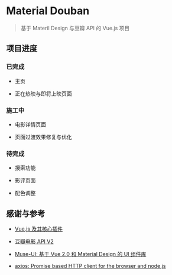 # Material Douban

> 基于 Materil Design 与豆瓣 API 的 Vue.js 项目

## 项目进度

### 已完成

- 主页

- 正在热映与即将上映页面

### 施工中

- 电影详情页面

- 页面过渡效果修复与优化

### 待完成

- 搜索功能

- 影评页面

- 配色调整

## 感谢与参考

- [Vue.js 及其核心插件](https://cn.vuejs.org/)

- [豆瓣电影 API V2](https://developers.douban.com/wiki/?title=movie_v2)

- [Muse-UI: 基于 Vue 2.0 和 Material Design 的 UI 组件库](http://www.muse-ui.org/)

- [axios: Promise based HTTP client for the browser and node.js](https://github.com/mzabriskie/axios)

<!-- - [Animate.css: Just-add-water CSS animations](https://daneden.github.io/animate.css/) -->
